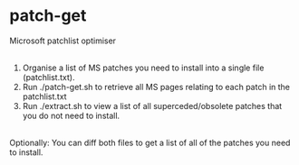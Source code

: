 # patch-get
Microsoft patchlist optimiser<br>
<br>
1. Organise a list of MS patches you need to install into a single file (patchlist.txt).<br>
2. Run ./patch-get.sh to retrieve all MS pages relating to each patch in the patchlist.txt<br>
3. Run ./extract.sh to view a list of all superceded/obsolete patches that you do not need to install.<br>
<br>
Optionally: You can diff both files to get a list of all of the patches you need to install.<br>